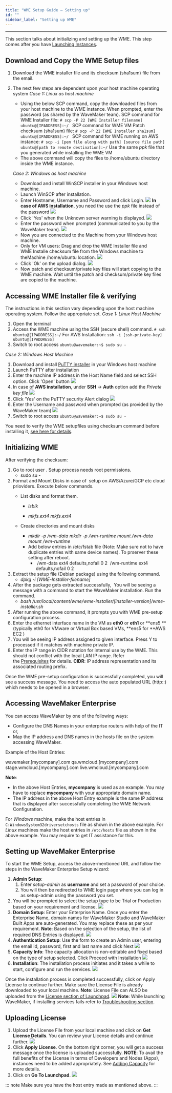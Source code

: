 ```yaml
---
title: "WME Setup Guide – Setting up"
id: ""
sidebar_label: "Setting up WME"
---
```

---

This section talks about initializing and setting up the WME. This step comes after you have [Launching Instances](/learn/installation/wme-setup-guide-launch-initialize/).

## Download and Copy the WME Setup files

1. Download the WME installer file and its checksum (sha1sum) file from the email.
2. The next few steps are dependent upon your host machine operating system _Case 1: Linux as host machine_
    
    - Using the below SCP command, copy the downloaded files from your host machine to the WME instance. When prompted, enter the password (as shared by the WaveMaker team). SCP command for WME Installer file: `# scp -P 22 [WME Installer filename] ubuntu@[IPADDRESS]:~/ ` SCP command for WME VM Patch checksum (sha1sum) file: `# scp -P 22 [WME Installer sha1sum] ubuntu@[IPADDRESS]:~/ ` SCP command for WME running on AWS instance: `# scp -i [pem file along with path] [source file path] ubuntu@[path to remote destination]:~/` Use the same _ppk_ file that you generated while installing the WME VM
    - The above command will copy the files to /home/ubuntu directory inside the WME instance.
    
    _Case 2: Windows as host machine_
    - Download and install WinSCP installer in your Windows host machine.
    - Launch WinSCP after installation.
    - Enter Hostname, Username and Password and click Login. [![](/learn/assets/WME_patch1.png)](/learn/assets/WME_patch1.png) **In case of AWS installation**, you need the use the _ppk_ file instead of the password [![](/learn/assets/WME_patch1_1.png)](/learn/assets/WME_patch1_1.png)
    - Click 'Yes' when the Unknown server warning is displayed. [![](/learn/assets/WME_patch2.png)](/learn/assets/WME_patch2.png)
    - Enter the password when prompted (communicated to you by the WaveMaker team). [![](/learn/assets/WME_patch3.png)](/learn/assets/WME_patch3.png)
    - Now you are connected to the Machine from your Windows host machine.
    - Only for VM users: Drag and drop the WME Installer file and WME Installe checksum file from the Windows machine to theMachine /home/ubuntu location. [![](/learn/assets/WME_patch4.png)](/learn/assets/WME_patch4.png)
    - Click 'Ok' on the upload dialog. [![](/learn/assets/WME_patch5.png)](/learn/assets/WME_patch5.png)
    - Now patch and checksum/private key files will start copying to the WME machine. Wait until the patch and checksum/private key files are copied to the machine.

## Accessing WME Installer file & verifying

The instructions in this section vary depending upon the host machine operating system. Follow the appropriate set. _Case 1: Linux Host Machine_

1. Open the terminal
2. Access the WME machine using the SSH (secure shell) command. `# ssh ubuntu@[IPADDRESS]:~/` For AWS Installation: `ssh -i [ssh-private-key] ubuntu@[IPADDRESS]`
3. Switch to root access `ubuntu@wavemaker:~$ sudo su -`

_Case 2: Windows Host Machine_

1. Download and install [PuTTY installer](https://winscp.net/download/putty-0.67-installer.exe) in your Windows host machine
2. Launch PuTTY after installation
3. Enter the machine IP address in the Host Name field and select SSH option. Click 'Open' button [![](/learn/assets/WME_patch6.png)](/learn/assets/WME_patch6.png)
4. In case of **AWS installation**, under **SSH** -> **Auth** option add the _Private key file_ [![](/learn/assets/WME_patch6_1.png)](/learn/assets/WME_patch6_1.png)
5. Click 'Yes' on the PuTTY security Alert dialog [![](/learn/assets/WME_patch7.png)](/learn/assets/WME_patch7.png)
6. Enter the Username and password when prompted (as provided by the WaveMaker team) [![](/learn/assets/WME_patch8.png)](/learn/assets/WME_patch8.png)
7. Switch to root access `ubuntu@wavemaker:~$ sudo su -`

You need to verify the WME setupfiles using checksum command before installing it, [see here for details](/learn/installation/wavemaker-enterprise-setup-guide/#verifying-checksum-vm).

## Initializing WME

After verifying the checksum:

1. Go to root user . Setup process needs root permissions.
    - sudo su -
2. Format and Mount Disks in case of  setup on AWS/Azure/GCP etc cloud prioviders. Execute below commands.
    - List disks and format them.
        
        - _lsblk_
        
        - _mkfs.ext4 <disk1>_ _mkfs.ext4 <disk2>_
    - Create directories and mount disks
        - _mkdir -p /wm-data_ _mkdir -p /wm-runtime_ _mount <disk1> /wm-data_ _mount <disk2> /wm-runtime_
        - Add below entries in /etc/fstab file (Note: Make sure not to have duplicate entries with same device names). To prserver these setting after reboot.
            - <disk1> /wm-data ext4 defaults,nofail 0 2 <disk2> /wm-runtime ext4 defaults,nofail 0 2
3. Extract the setup file (Debian package) using the following command.
    - _dpkg -i \[WME-Installer-filename\]_
4. After the package gets extracted successfully,  You will be seeing a message with a command to start the WaveMaker installation. Run the command.
    - _bash /usr/local/content/wme/wme-installer/\[installer-version\]/wme-installer.sh_
5. After running the above command, it prompts you with WME pre-setup configuration process.
6. Enter the ethernet interface name in the VM as **eth0** or **eth1** or **ens5 **(typically eth0 for VMware or Virtual Box based VMs, **ens5 for **AWS EC2 )
7. You will be seeing IP address assigned to given interface. Press Y to processed if it matches with machine private IP.
8. Enter the IP range in CIDR notation for internal use by the WME. This should not conflict with the local LAN IP range. Refer the [Prerequisites](/learn/installation/wavemaker-enterprise-setup-guide/#ip-addressing) for details. **CIDR**: IP address representation and its associated routing prefix.

Once the WME pre-setup configuration is successfully completed, you will see a success message. You need to access the auto populated URL (http:<IP-of-WME-VM>:<port-number>) which needs to be opened in a browser.

## Accessing WaveMaker Enterprise

You can access WaveMaker by one of the following ways:

- Configure the DNS Names in your enterprise routers with help of the IT or,
- Map the IP address and DNS names in the hosts file on the system accessing WaveMaker.

Example of the Host Entries:

<ip address>  wavemaker.\[mycompany\].com 
  qa.wmcloud.\[mycompany\].com
  stage.wmcloud.\[mycompany\].com
  live.wmcloud.\[mycompany\].com

**Note**:

- In the above Host Entries, **mycompany** is used as an example. You may have to replace **mycompany** with your appropriate domain name.
- The IP address in the above Host Entry example is the same IP address that is displayed after successfully completing the WME Network Configuration.

For _Windows_ machine, make the host entries in `C:WindowsSystem32driversetchosts` file as shown in the above example. For _Linux_ machines make the host entries in `/etc/hosts` file as shown in the above example. You may require to get IT assistance for this.

## Setting up WaveMaker Enterprise

To start the WME Setup, access the above-mentioned URL and follow the steps in the WaveMaker Enterprise Setup wizard:

1. **Admin Setup**:
    1. Enter _setup-admin_ as **username** and set a password of your choice.
    2. You will then be redirected to WME login page where you can log in as setup-admin using the password you set.
2. You will be prompted to select the setup type to be Trial or Production based on your requirement and license. [![](/learn/assets/WME_setup0.png)](/learn/assets/WME_setup0.png)
3. **Domain Setup**: Enter your Enterprise Name. Once you enter the Enterprise Name, domain names for WaveMaker Studio and WaveMaker Built Apps are auto-generated. You may replace these as per your requirement. **Note**: Based on the selection of the setup, the list of required DNS Entries is displayed. [![](/learn/assets/WME_setup1.png)](/learn/assets/WME_setup1.png)
4. **Authentication Setup**: Use the form to create an Admin user, entering the email id, password, first and last name and click Next [![](/learn/assets/WME_setup2.png)](/learn/assets/WME_setup2.png)
5. **Capacity Info**: The capacity allocation is non-editable and fixed based on the type of setup selected. Click Proceed with Installation [![](/learn/assets/WME_setup3.png)](/learn/assets/WME_setup3.png)
6. **Installation**: The installation process initiates and it takes a while to start, configure and run the services. [![](/learn/assets/WME_setup4.png)](/learn/assets/WME_setup4.png)

Once the installation process is completed successfully, click on Apply License to continue further. Make sure the License File is already downloaded to your local machine. **Note**: License File can ALSO be uploaded from the [License section of Launchpad](/learn/installation/wme-setup-guide-configuration/#uploading-license). [![](/learn/assets/WME_setup5.png)](/learn/assets/WME_setup5.png) **Note**: While launching WaveMaker, if installing services fails refer to [Troubleshooting section](/learn/installation/wme-setup-guide-maintenance/#troubleshooting).

## Uploading License

1. Upload the License File from your local machine and click on **Get License Details**. You can review your License details and continue further. [![](/learn/assets/WME_license3.png)](/learn/assets/WME_license3.png)
2. Click **Apply License**. On the bottom right corner, you will get a success message once the license is uploaded successfully. **NOTE**: To avail the full benefits of the License in terms of Developers and Nodes (Apps), instances need to be added appropriately. See [Adding Capacity](/learn/installation/wme-setup-guide-adding-capacity/) for more details.
3. Click on **Go To Launchpad**. [![](/learn/assets/WME_license2.png)](/learn/assets/WME_license2.png)

::: note
Make sure you have the host entry made as mentioned above.
:::
